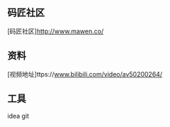 ## 码匠社区
[码匠社区]http://www.mawen.co/
## 资料
[视频地址]ttps://www.bilibili.com/video/av50200264/
## 工具
idea
git
